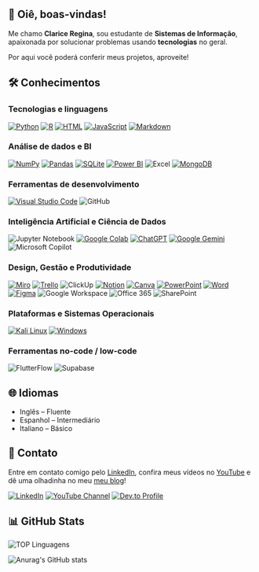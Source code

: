 ## 👋 Oiê, boas-vindas!  

Me chamo **Clarice Regina**, sou estudante de **Sistemas de Informação**, apaixonada por solucionar problemas usando **tecnologias** no geral. 

Por aqui você poderá conferir meus projetos, aproveite!

## 🛠️ Conhecimentos 

### Tecnologias e linguagens
[![Python](https://img.shields.io/badge/Python-3776AB?logo=python&logoColor=fff)](#)
[![R](https://img.shields.io/badge/R-%23276DC3.svg?logo=r&logoColor=white)](#)
[![HTML](https://img.shields.io/badge/HTML-%23E34F26.svg?logo=html5&logoColor=white)](#)
[![JavaScript](https://img.shields.io/badge/JavaScript-F7DF1E?logo=javascript&logoColor=000)](#)
[![Markdown](https://img.shields.io/badge/Markdown-%23000000.svg?logo=markdown&logoColor=white)](#)

### Análise de dados e BI
[![NumPy](https://img.shields.io/badge/NumPy-4DABCF?logo=numpy&logoColor=fff)](#)
[![Pandas](https://img.shields.io/badge/Pandas-150458?logo=pandas&logoColor=fff)](#)
[![SQLite](https://img.shields.io/badge/SQLite-%2307405e.svg?logo=sqlite&logoColor=white)](#)
[![Power BI](https://custom-icon-badges.demolab.com/badge/Power%20BI-F1C912?logo=power-bi&logoColor=fff)](#)
![Excel](https://img.shields.io/badge/Microsoft%20Excel-217346?style=flat&logo=microsoftexcel&logoColor=white)
[![MongoDB](https://img.shields.io/badge/MongoDB-47A248?logo=mongodb&logoColor=white)](#)

### Ferramentas de desenvolvimento
[![Visual Studio Code](https://custom-icon-badges.demolab.com/badge/Visual%20Studio%20Code-0078d7.svg?logo=vsc&logoColor=white)](#)
![GitHub](https://img.shields.io/badge/GitHub-181717?style=flat&logo=github&logoColor=white)

### Inteligência Artificial e Ciência de Dados
![Jupyter Notebook](https://img.shields.io/badge/Jupyter%20Notebook-F37626?style=flat&logo=jupyter&logoColor=white)
[![Google Colab](https://img.shields.io/badge/Google%20Colab-F9AB00?logo=googlecolab&logoColor=fff)](#)
[![ChatGPT](https://img.shields.io/badge/ChatGPT-74aa9c?logo=openai&logoColor=white)](#)
[![Google Gemini](https://img.shields.io/badge/Google%20Gemini-886FBF?logo=googlegemini&logoColor=fff)](#)
![Microsoft Copilot](https://img.shields.io/badge/Microsoft%20Copilot-5E5ADB?style=flat&logo=microsoft&logoColor=white)

### Design, Gestão e Produtividade
[![Miro](https://img.shields.io/badge/Miro-050038?logo=miro&logoColor=fff)](#)
[![Trello](https://img.shields.io/badge/Trello-0052CC?logo=trello&logoColor=fff)](#)
![ClickUp](https://img.shields.io/badge/ClickUp-7B68EE?style=flat&logo=clickup&logoColor=white)
[![Notion](https://img.shields.io/badge/Notion-000?logo=notion&logoColor=fff)](#)
[![Canva](https://img.shields.io/badge/Canva-%2300C4CC.svg?&logo=Canva&logoColor=white)](#)
[![PowerPoint](https://img.shields.io/badge/PowerPoint-%23ED6C47.svg?&logo=microsoftpowerpoint&logoColor=white)](#)
[![Word](https://img.shields.io/badge/Word-%232B579A.svg?&logo=microsoftword&logoColor=white)](#)
[![Figma](https://img.shields.io/badge/Figma-F24E1E?logo=figma&logoColor=white)](#)
![Google Workspace](https://img.shields.io/badge/Google%20Workspace-4285F4?style=flat&logo=google&logoColor=white)
![Office 365](https://img.shields.io/badge/Office%20365-D83B01?style=flat&logo=microsoft&logoColor=white)
![SharePoint](https://img.shields.io/badge/SharePoint-0078d4?style=flat&logo=microsoftsharepoint&logoColor=white)

### Plataformas e Sistemas Operacionais
[![Kali Linux](https://img.shields.io/badge/Kali%20Linux-557C94?logo=kalilinux&logoColor=fff)](#)
[![Windows](https://custom-icon-badges.demolab.com/badge/Windows-0078D6?logo=windows11&logoColor=white)](#)

### Ferramentas no-code / low-code
![FlutterFlow](https://img.shields.io/badge/FlutterFlow-5C4BFF?style=flat&logoColor=white)
![Supabase](https://img.shields.io/badge/Supabase-black?logo=supabase&style=flat)


## 🌐 Idiomas
* Inglês – Fluente
* Espanhol – Intermediário
* Italiano – Básico

## 📱 Contato

Entre em contato comigo pelo [LinkedIn](https://www.linkedin.com/in/clariceregina/), confira meus vídeos no [YouTube](https://www.youtube.com/@elasfalamtech) e dê uma olhadinha no meu [meu blog](https://dev.to/clariceregina)! 

[![LinkedIn](https://img.shields.io/badge/-LinkedIn-blue?style=flat-square&logo=Linkedin&logoColor=white&link=https://www.linkedin.com/in/clariceregina/)](https://www.linkedin.com/in/clariceregina/)  [![YouTube Channel](https://img.shields.io/badge/-Elas%20Falam%20Tech-red?style=flat-square&logo=youtube&logoColor=white)](https://www.youtube.com/@elasfalamtech) [![Dev.to Profile](https://img.shields.io/badge/-Blog-0A0A0A?style=flat-square&logo=dev.to&logoColor=white)](https://dev.to/clariceregina)

## 📊 GitHub Stats

![TOP Linguagens](https://github-readme-stats.vercel.app/api/top-langs/?username=clariceregina&layout=compact&theme=radical)

![Anurag's GitHub stats](https://github-readme-stats.vercel.app/api?username=clariceregina&theme=radical&showicons=true&hide=stars,prs,issues,contribs)
